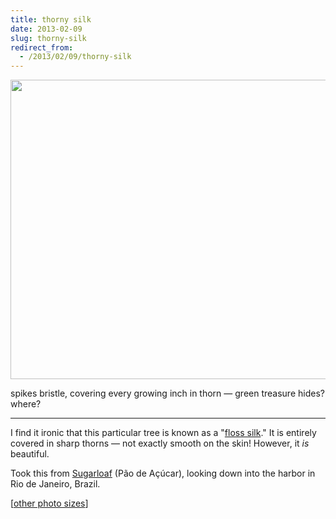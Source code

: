 ```yaml
---
title: thorny silk
date: 2013-02-09
slug: thorny-silk
redirect_from:
  - /2013/02/09/thorny-silk
---
```


<a href="http://www.flickr.com/photos/daniel_hardman/1414044050/sizes/l"><img class="alignnone" alt="" src="https://farm2.staticflickr.com/1159/1414044050_b826bc4240_z.jpg" width="640" height="479" /></a>
<p class="haiku">spikes bristle, covering
every growing inch in thorn &mdash; 
green treasure hides? where?</p>

<hr />

I find it ironic that this particular tree is known as a "<a href="http://en.wikipedia.org/wiki/Floss_silk_tree" target="_blank">floss silk</a>." It is entirely covered in sharp thorns &mdash; not exactly smooth on the skin! However, it <em>is</em> beautiful.

Took this from <a href="http://en.wikipedia.org/wiki/Sugarloaf_Mountain_(Brazil)" target="_blank">Sugarloaf</a> (Pão de Açúcar), looking down into the harbor in Rio de Janeiro, Brazil.

[<a href="http://www.flickr.com/photos/daniel_hardman/1414044050/sizes/l" target="_blank">other photo sizes</a>]